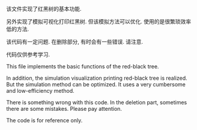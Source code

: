 该文件实现了红黑树的基本功能.

另外实现了模拟可视化打印红黑树. 但该模拟方法可以优化. 使用的是很繁琐效率低的方法.

该代码有一定问题. 在删除部分, 有时会有一些错误. 请注意.

代码仅供参考学习. 

This file implements the basic functions of the red-black tree.

In addition, the simulation visualization printing red-black tree is realized. But the simulation method can be optimized. It uses a very cumbersome and low-efficiency method.

There is something wrong with this code. In the deletion part, sometimes there are some mistakes. Please pay attention.

The code is for reference only.
